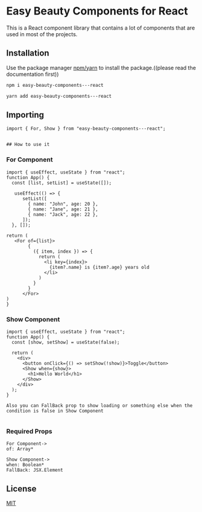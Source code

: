 # Easy Beauty Components for React

This is a React component library that contains a lot of components that are used in most of the projects.

## Installation

Use the package manager [npm/yarn](https://www.npmjs.com/) to install the package.((please read the documentation first))

```bash
npm i easy-beauty-components---react

```
```bash
yarn add easy-beauty-components---react

```

## Importing

```
import { For, Show } from "easy-beauty-components---react";
```

```

## How to use it

```
### For Component

```
import { useEffect, useState } from "react";
function App() {
  const [list, setList] = useState([]);

   useEffect(() => {
      setList([
        { name: "John", age: 20 },
        { name: "Jane", age: 21 },
        { name: "Jack", age: 22 },
      ]);
  }, []);

return (
   <For of={list}>
        {
          ({ item, index }) => {
            return (
              <li key={index}>
                {item?.name} is {item?.age} years old
              </li>
            )
          }
        }
      </For>
)
}
```

### Show Component

```
import { useEffect, useState } from "react";
function App() {
  const [show, setShow] = useState(false);

  return (
    <div>
      <button onClick={() => setShow(!show)}>Toggle</button>
      <Show when={show}>
        <h1>Hello World</h1>
      </Show>
    </div>
  );
}

```
```
Also you can FallBack prop to show loading or something else when the condition is false in Show Component


```
 ### Required Props

```
For Component->
of: Array*
```
```
Show Component->
when: Boolean*
FallBack: JSX.Element
```

## License
[MIT](https://choosealicense.com/licenses/mit/)
